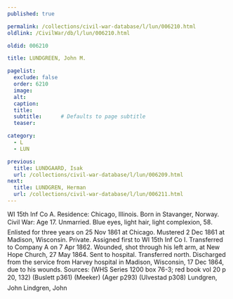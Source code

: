 ```yaml
---
published: true

permalink: /collections/civil-war-database/l/lun/006210.html
oldlink: /CivilWar/db/l/lun/006210.html

oldid: 006210

title: LUNDGREEN, John M.

pagelist:
  exclude: false
  order: 6210
  image: 
  alt:
  caption:
  title:
  subtitle:      # Defaults to page subtitle
  teaser:

category: 
  - L 
  - LUN

previous:
  title: LUNDGAARD, Isak
  url: /collections/civil-war-database/l/lun/006209.html  
next:
  title: LUNDGREN, Herman
  url: /collections/civil-war-database/l/lun/006211.html   
---
```

WI 15th Inf Co A. Residence: Chicago, Illinois. Born in Stavanger, Norway. Civil War: Age 17. Unmarried. Blue eyes, light hair, light complexion, 5&#146;8&#148;. Enlisted for three years on 25 Nov 1861 at Chicago. Mustered 2 Dec 1861 at Madison, Wisconsin. Private. Assigned first to WI 15th Inf Co I. Transferred to Company A on 7 Apr 1862. Wounded, shot through his left arm, at New Hope Church, 27 May 1864. Sent to hospital. Transferred north. Discharged from the service from Harvey hospital in Madison, Wisconsin, 17 Dec 1864, due to his wounds. Sources: (WHS Series 1200 box 76-3; red book vol 20 p 20, 132) (Buslett p361) (Meeker) (Ager p293) (Ulvestad p308) &#147;Lundgren, John&#148; &#147;Lindgren, John&#148;